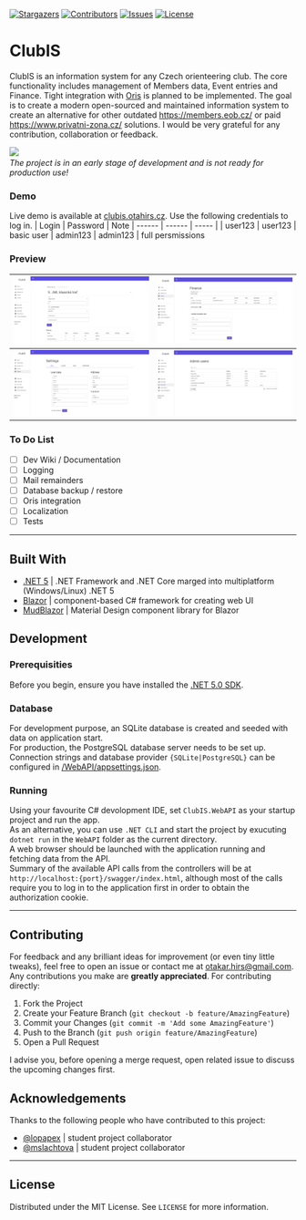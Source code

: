 

<!-- PROJECT SHIELDS -->
[![Stargazers][stars-shield]][stars-url]
[![Contributors][contributors-shield]][contributors-url]
[![Issues][issues-shield]][issues-url]
[![License][license-shield]][license-url]

# ClubIS
ClubIS is an information system for any Czech orienteering club. The core functionality includes management of Members data, Event entries and Finance. Tight integration with [Oris](https://oris.orientacnisporty.cz/) is planned to be implemented. The goal is to create a modern open-sourced and maintained information system to create an alternative for other outdated https://members.eob.cz/ or paid https://www.privatni-zona.cz/ solutions. I would be very grateful for any contribution, collaboration or feedback.

![](https://media.giphy.com/media/kfR5iyQgmq7PoiFTAf/source.gif)  
*The project is in an early stage of development and is not ready for production use!*

### Demo
Live demo is available at [clubis.otahirs.cz](https://clubis.otahirs.cz). Use the following credentials to log in.
| Login | Password | Note
| ------ | ------ | ----- |
| user123 | user123 | basic user
| admin123 | admin123 | full persmissions

### Preview
| ![](preview.png) | ![](preview3.png) |
| ------ | ------ |
| ![](preview2.png) | ![](preview4.png) |

### To Do List
- [ ] Dev Wiki / Documentation
- [ ] Logging
- [ ] Mail remainders 
- [ ] Database backup / restore
- [ ] Oris integration
- [ ] Localization
- [ ] Tests
---
## Built With

 * [.NET 5](https://dotnet.microsoft.com/) | .NET Framework and .NET Core marged into multiplatform (Windows/Linux) .NET 5
 * [Blazor](https://dotnet.microsoft.com/apps/aspnet/web-apps/blazor) | component-based C# framework for creating web UI 
 * [MudBlazor](https://github.com/Garderoben/MudBlazor) | Material Design component library for Blazor 


## Development
### Prerequisities
Before you begin, ensure you have installed the [.NET 5.0 SDK](https://dotnet.microsoft.com/download). 
### Database
For development purpose, an SQLite database is created and seeded with data on application start.  
For production, the PostgreSQL database server needs to be set up.  
Connection strings and database provider `{SQLite|PostgreSQL}` can be configured in [/WebAPI/appsettings.json](https://github.com/otahirs/ClubIS/blob/master/WebAPI/appsettings.json).
### Running
Using your favourite C# devolopment IDE, set `ClubIS.WebAPI` as your startup project and run the app.  
As an alternative, you can use `.NET CLI` and start the project by exucuting `dotnet run` in the `WebAPI` folder as the current directory.   
A web browser should be launched with the application running and fetching data from the API.  
Summary of the available API calls from the controllers will be at `http://localhost:{port}/swagger/index.html`, although most of the calls require you to log in to the application first in order to obtain the authorization cookie.

---
<!-- CONTRIBUTING -->
## Contributing

For feedback and any brilliant ideas for improvement (or even tiny little tweaks), feel free to open an issue or contact me at <otakar.hirs@gmail.com>.
Any contributions you make are **greatly appreciated**. For contributing directly:

1. Fork the Project
2. Create your Feature Branch (`git checkout -b feature/AmazingFeature`)
3. Commit your Changes (`git commit -m 'Add some AmazingFeature'`)
4. Push to the Branch (`git push origin feature/AmazingFeature`)
5. Open a Pull Request

I advise you, before opening a merge request, open related issue to discuss the upcoming changes first.

## Acknowledgements

Thanks to the following people who have contributed to this project:

* [@lopapex](https://github.com/lopapex) | student project collaborator
* [@mslachtova](https://github.com/mslachtova) | student project collaborator

---
<!-- LICENSE -->
## License

Distributed under the MIT License. See `LICENSE` for more information.



<!-- MARKDOWN LINKS & IMAGES -->
<!-- https://www.markdownguide.org/basic-syntax/#reference-style-links -->
[contributors-shield]: https://img.shields.io/github/contributors/otahirs/ClubIS?style=flat-square
[contributors-url]: https://github.com/otahirs/ClubIS/graphs/contributors
[stars-shield]: https://img.shields.io/github/stars/otahirs/ClubIS?style=flat-square
[stars-url]: https://github.com/otahirs/ClubIS/stargazers
[issues-shield]: https://img.shields.io/github/issues/otahirs/ClubISx?style=flat-square
[issues-url]: https://github.com/otahirs/ClubIS/issues
[license-shield]: https://img.shields.io/github/license/otahirs/ClubIS?style=flat-square
[license-url]: https://github.com/otahirs/ClubIS/blob/master/LICENSE

